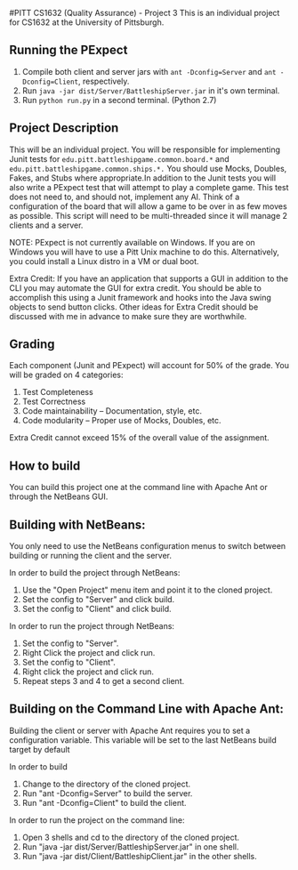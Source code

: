 #PITT CS1632 (Quality Assurance) - Project 3
This is an individual project for CS1632 at the University of Pittsburgh. 

## Running the PExpect
1. Compile both client and server jars with `ant -Dconfig=Server` and `ant -Dconfig=Client`, respectively.
2. Run `java -jar dist/Server/BattleshipServer.jar` in it's own terminal.
3. Run `python run.py` in a second terminal. (Python 2.7)

## Project Description
This will be an individual project. You will be responsible for implementing Junit tests for `edu.pitt.battleshipgame.common.board.*` and `edu.pitt.battleshipgame.common.ships.*.` You should use Mocks, Doubles, Fakes, and Stubs where appropriate.In addition to the Junit tests you will also write a PExpect test that will attempt to play a complete game. This test does not need to, and should not, implement any AI. Think of a configuration of the board that will allow a game to be over in as few moves as possible. This script will need to be multi-threaded since it will manage 2 clients and a server.

NOTE: PExpect is not currently available on Windows. If you are on Windows you will have to use a Pitt Unix machine to do this. Alternatively, you could install a Linux distro in a VM or dual boot.

Extra Credit: If you have an application that supports a GUI in addition to the CLI you may automate the GUI for extra credit. You should be able to accomplish this using a Junit framework and hooks into the Java swing objects to send button clicks. Other ideas for Extra Credit should be discussed with me in advance to make sure they are worthwhile.

## Grading
Each component (Junit and PExpect) will account for 50% of the grade. You will be graded on 4 categories:

1) Test Completeness
2) Test Correctness
3) Code maintainability – Documentation, style, etc.
4) Code modularity – Proper use of Mocks, Doubles, etc.

Extra Credit cannot exceed 15% of the overall value of the assignment.

## How to build

You can build this project one at the command line with Apache Ant
or through the NetBeans GUI.

## Building with NetBeans:

You only need to use the NetBeans configuration menus to switch between
building or running the client and the server.

In order to build the project through NetBeans:
1) Use the "Open Project" menu item and point it to the cloned
   project.
2) Set the config to "Server" and click build.
3) Set the config to "Client" and click build.

In order to run the project through NetBeans:
1) Set the config to "Server".
2) Right Click the project and click run.
3) Set the config to "Client".
4) Right click the project and click run.
5) Repeat steps 3 and 4 to get a second client.

## Building on the Command Line with Apache Ant:

Building the client or server with Apache Ant requires you to set a
configuration variable. This variable will be set to the last
NetBeans build target by default

In order to build 
1) Change to the directory of the cloned project.
2) Run "ant -Dconfig=Server" to build the server.
3) Run "ant -Dconfig=Client" to build the client.

In order to run the project on the command line:
1) Open 3 shells and cd to the directory of the cloned project.
2) Run "java -jar dist/Server/BattleshipServer.jar" in one shell.
3) Run "java -jar dist/Client/BattleshipClient.jar" in the other shells.

